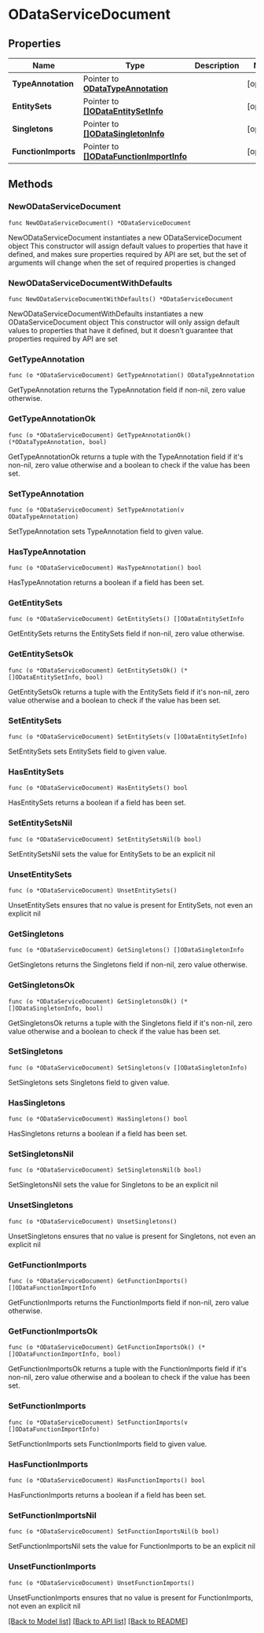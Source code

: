 # ODataServiceDocument

## Properties

Name | Type | Description | Notes
------------ | ------------- | ------------- | -------------
**TypeAnnotation** | Pointer to [**ODataTypeAnnotation**](ODataTypeAnnotation.md) |  | [optional] 
**EntitySets** | Pointer to [**[]ODataEntitySetInfo**](ODataEntitySetInfo.md) |  | [optional] 
**Singletons** | Pointer to [**[]ODataSingletonInfo**](ODataSingletonInfo.md) |  | [optional] 
**FunctionImports** | Pointer to [**[]ODataFunctionImportInfo**](ODataFunctionImportInfo.md) |  | [optional] 

## Methods

### NewODataServiceDocument

`func NewODataServiceDocument() *ODataServiceDocument`

NewODataServiceDocument instantiates a new ODataServiceDocument object
This constructor will assign default values to properties that have it defined,
and makes sure properties required by API are set, but the set of arguments
will change when the set of required properties is changed

### NewODataServiceDocumentWithDefaults

`func NewODataServiceDocumentWithDefaults() *ODataServiceDocument`

NewODataServiceDocumentWithDefaults instantiates a new ODataServiceDocument object
This constructor will only assign default values to properties that have it defined,
but it doesn't guarantee that properties required by API are set

### GetTypeAnnotation

`func (o *ODataServiceDocument) GetTypeAnnotation() ODataTypeAnnotation`

GetTypeAnnotation returns the TypeAnnotation field if non-nil, zero value otherwise.

### GetTypeAnnotationOk

`func (o *ODataServiceDocument) GetTypeAnnotationOk() (*ODataTypeAnnotation, bool)`

GetTypeAnnotationOk returns a tuple with the TypeAnnotation field if it's non-nil, zero value otherwise
and a boolean to check if the value has been set.

### SetTypeAnnotation

`func (o *ODataServiceDocument) SetTypeAnnotation(v ODataTypeAnnotation)`

SetTypeAnnotation sets TypeAnnotation field to given value.

### HasTypeAnnotation

`func (o *ODataServiceDocument) HasTypeAnnotation() bool`

HasTypeAnnotation returns a boolean if a field has been set.

### GetEntitySets

`func (o *ODataServiceDocument) GetEntitySets() []ODataEntitySetInfo`

GetEntitySets returns the EntitySets field if non-nil, zero value otherwise.

### GetEntitySetsOk

`func (o *ODataServiceDocument) GetEntitySetsOk() (*[]ODataEntitySetInfo, bool)`

GetEntitySetsOk returns a tuple with the EntitySets field if it's non-nil, zero value otherwise
and a boolean to check if the value has been set.

### SetEntitySets

`func (o *ODataServiceDocument) SetEntitySets(v []ODataEntitySetInfo)`

SetEntitySets sets EntitySets field to given value.

### HasEntitySets

`func (o *ODataServiceDocument) HasEntitySets() bool`

HasEntitySets returns a boolean if a field has been set.

### SetEntitySetsNil

`func (o *ODataServiceDocument) SetEntitySetsNil(b bool)`

 SetEntitySetsNil sets the value for EntitySets to be an explicit nil

### UnsetEntitySets
`func (o *ODataServiceDocument) UnsetEntitySets()`

UnsetEntitySets ensures that no value is present for EntitySets, not even an explicit nil
### GetSingletons

`func (o *ODataServiceDocument) GetSingletons() []ODataSingletonInfo`

GetSingletons returns the Singletons field if non-nil, zero value otherwise.

### GetSingletonsOk

`func (o *ODataServiceDocument) GetSingletonsOk() (*[]ODataSingletonInfo, bool)`

GetSingletonsOk returns a tuple with the Singletons field if it's non-nil, zero value otherwise
and a boolean to check if the value has been set.

### SetSingletons

`func (o *ODataServiceDocument) SetSingletons(v []ODataSingletonInfo)`

SetSingletons sets Singletons field to given value.

### HasSingletons

`func (o *ODataServiceDocument) HasSingletons() bool`

HasSingletons returns a boolean if a field has been set.

### SetSingletonsNil

`func (o *ODataServiceDocument) SetSingletonsNil(b bool)`

 SetSingletonsNil sets the value for Singletons to be an explicit nil

### UnsetSingletons
`func (o *ODataServiceDocument) UnsetSingletons()`

UnsetSingletons ensures that no value is present for Singletons, not even an explicit nil
### GetFunctionImports

`func (o *ODataServiceDocument) GetFunctionImports() []ODataFunctionImportInfo`

GetFunctionImports returns the FunctionImports field if non-nil, zero value otherwise.

### GetFunctionImportsOk

`func (o *ODataServiceDocument) GetFunctionImportsOk() (*[]ODataFunctionImportInfo, bool)`

GetFunctionImportsOk returns a tuple with the FunctionImports field if it's non-nil, zero value otherwise
and a boolean to check if the value has been set.

### SetFunctionImports

`func (o *ODataServiceDocument) SetFunctionImports(v []ODataFunctionImportInfo)`

SetFunctionImports sets FunctionImports field to given value.

### HasFunctionImports

`func (o *ODataServiceDocument) HasFunctionImports() bool`

HasFunctionImports returns a boolean if a field has been set.

### SetFunctionImportsNil

`func (o *ODataServiceDocument) SetFunctionImportsNil(b bool)`

 SetFunctionImportsNil sets the value for FunctionImports to be an explicit nil

### UnsetFunctionImports
`func (o *ODataServiceDocument) UnsetFunctionImports()`

UnsetFunctionImports ensures that no value is present for FunctionImports, not even an explicit nil

[[Back to Model list]](../README.md#documentation-for-models) [[Back to API list]](../README.md#documentation-for-api-endpoints) [[Back to README]](../README.md)


